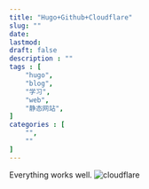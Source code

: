 ```yaml
---
title: "Hugo+Github+Cloudflare"
slug: ""
date: 
lastmod: 
draft: false
description : ""
tags : [
    "hugo",
    "blog",
    "学习",
    "web",
    "静态网站",
]
categories : [
    "",
    ""
]
---
```


Everything works well.
![cloudflare](image/cloudflare.png)
